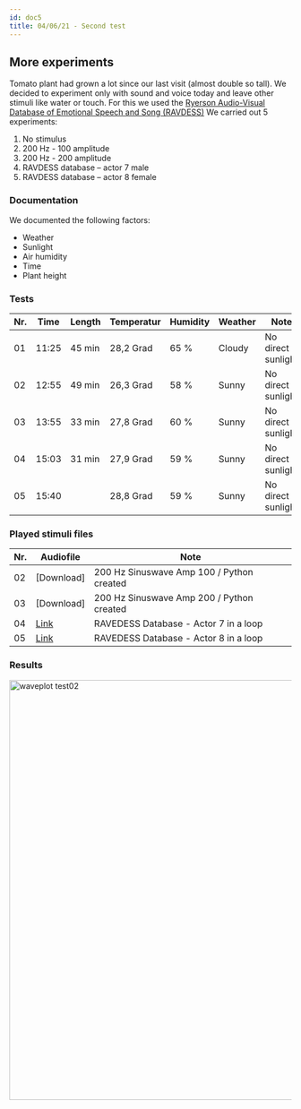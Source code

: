 ```yaml
---
id: doc5
title: 04/06/21 - Second test
---
```


## More experiments

Tomato plant had grown a lot since our last visit (almost double so tall). We decided to experiment only with sound and voice today and leave other stimuli like water or touch. For this we used the <a href="https://zenodo.org/record/1188976">Ryerson Audio-Visual Database of Emotional Speech and Song (RAVDESS)</a> We carried out 5 experiments:

1. No stimulus
2. 200 Hz - 100 amplitude
3. 200 Hz - 200 amplitude
4. RAVDESS database – actor 7 male
5. RAVDESS database – actor 8 female

### Documentation

We documented the following factors:
- Weather
- Sunlight
- Air humidity
- Time
- Plant height

### Tests

Nr. | Time  | Length  | Temperatur | Humidity   | Weather | Note                | Stimuli          | Data       |
--- | ----- | ------- | --------   |  --------  | ------  | --------            | --------         | --------   |
01  | 11:25 | 45 min  | 28,2 Grad  | 65 %       | Cloudy  | No direct sunlight  | None             | [Download] |
02  | 12:55 | 49 min  | 26,3 Grad  | 58 %       | Sunny   | No direct sunlight  | 200HzAmp100      | [Download] |
03  | 13:55 | 33 min  | 27,8 Grad  | 60 %       | Sunny   | No direct sunlight  | 200HzAmp200      | [Download] |
04  | 15:03 | 31 min  | 27,9 Grad  | 59 %       | Sunny   | No direct sunlight  | Male voice       | [Download] |
05  | 15:40 |         | 28,8 Grad  | 59 %       | Sunny   | No direct sunlight  | Female voice     | [Download] |


### Played stimuli files

Nr. | Audiofile                                   | Note                                      |
--- | -------                                     | ----------                                |
02  | [Download]                                  | 200 Hz Sinuswave Amp 100 / Python created |
03  | [Download]                                  | 200 Hz Sinuswave Amp 200 / Python created |
04  | [Link](https://zenodo.org/record/1188976)   | RAVEDESS Database - Actor 7 in a loop     |
05  | [Link](https://zenodo.org/record/1188976)   | RAVEDESS Database - Actor 8 in a loop     |  

### Results

<img src="/data/Test02/Results/Waveplot_secondRecording.png" alt="waveplot test02" width="750"/>